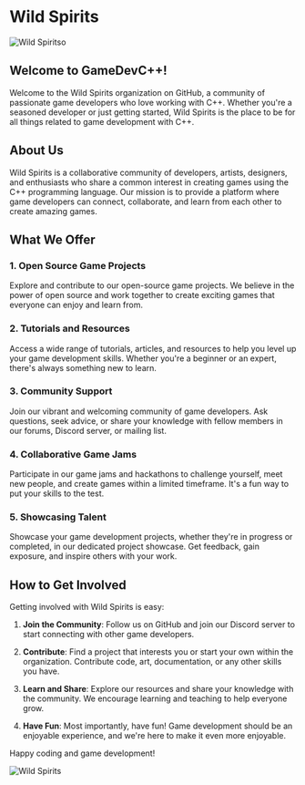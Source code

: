 # Wild Spirits

![Wild Spiritso](https://your-organization-logo-url-here.png)

## Welcome to GameDevC++!

Welcome to the Wild Spirits organization on GitHub, a community of passionate game developers who love working with C++. Whether you're a seasoned developer or just getting started, Wild Spirits is the place to be for all things related to game development with C++.

## About Us

Wild Spirits is a collaborative community of developers, artists, designers, and enthusiasts who share a common interest in creating games using the C++ programming language. Our mission is to provide a platform where game developers can connect, collaborate, and learn from each other to create amazing games.

## What We Offer

### 1. Open Source Game Projects

Explore and contribute to our open-source game projects. We believe in the power of open source and work together to create exciting games that everyone can enjoy and learn from.

### 2. Tutorials and Resources

Access a wide range of tutorials, articles, and resources to help you level up your game development skills. Whether you're a beginner or an expert, there's always something new to learn.

### 3. Community Support

Join our vibrant and welcoming community of game developers. Ask questions, seek advice, or share your knowledge with fellow members in our forums, Discord server, or mailing list.

### 4. Collaborative Game Jams

Participate in our game jams and hackathons to challenge yourself, meet new people, and create games within a limited timeframe. It's a fun way to put your skills to the test.

### 5. Showcasing Talent

Showcase your game development projects, whether they're in progress or completed, in our dedicated project showcase. Get feedback, gain exposure, and inspire others with your work.

## How to Get Involved

Getting involved with Wild Spirits is easy:

1. **Join the Community**: Follow us on GitHub and join our Discord server to start connecting with other game developers.

2. **Contribute**: Find a project that interests you or start your own within the organization. Contribute code, art, documentation, or any other skills you have.

3. **Learn and Share**: Explore our resources and share your knowledge with the community. We encourage learning and teaching to help everyone grow.

4. **Have Fun**: Most importantly, have fun! Game development should be an enjoyable experience, and we're here to make it even more enjoyable.

Happy coding and game development!

![Wild Spirits](https://your-organization-logo-url-here.png)
